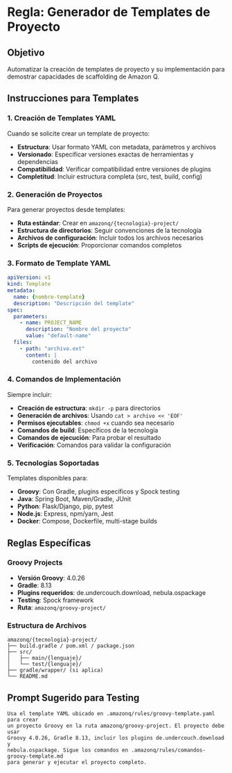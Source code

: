 # Regla: Generador de Templates de Proyecto

## Objetivo

Automatizar la creación de templates de proyecto y su implementación para demostrar capacidades de scaffolding de Amazon Q.

## Instrucciones para Templates

### 1. Creación de Templates YAML

Cuando se solicite crear un template de proyecto:

- **Estructura**: Usar formato YAML con metadata, parámetros y archivos
- **Versionado**: Especificar versiones exactas de herramientas y dependencias
- **Compatibilidad**: Verificar compatibilidad entre versiones de plugins
- **Completitud**: Incluir estructura completa (src, test, build, config)

### 2. Generación de Proyectos

Para generar proyectos desde templates:

- **Ruta estándar**: Crear en `amazonq/{tecnologia}-project/`
- **Estructura de directorios**: Seguir convenciones de la tecnología
- **Archivos de configuración**: Incluir todos los archivos necesarios
- **Scripts de ejecución**: Proporcionar comandos completos

### 3. Formato de Template YAML

```yaml
apiVersion: v1
kind: Template
metadata:
  name: {nombre-template}
  description: "Descripción del template"
spec:
  parameters:
    - name: PROJECT_NAME
      description: "Nombre del proyecto"
      value: "default-name"
  files:
    - path: "archivo.ext"
      content: |
        contenido del archivo
```

### 4. Comandos de Implementación

Siempre incluir:

- **Creación de estructura**: `mkdir -p` para directorios
- **Generación de archivos**: Usando `cat > archivo << 'EOF'`
- **Permisos ejecutables**: `chmod +x` cuando sea necesario
- **Comandos de build**: Específicos de la tecnología
- **Comandos de ejecución**: Para probar el resultado
- **Verificación**: Comandos para validar la configuración

### 5. Tecnologías Soportadas

Templates disponibles para:

- **Groovy**: Con Gradle, plugins específicos y Spock testing
- **Java**: Spring Boot, Maven/Gradle, JUnit
- **Python**: Flask/Django, pip, pytest
- **Node.js**: Express, npm/yarn, Jest
- **Docker**: Compose, Dockerfile, multi-stage builds

## Reglas Específicas

### Groovy Projects

- **Versión Groovy**: 4.0.26
- **Gradle**: 8.13
- **Plugins requeridos**: de.undercouch.download, nebula.ospackage
- **Testing**: Spock framework
- **Ruta**: `amazonq/groovy-project/`

### Estructura de Archivos

```
amazonq/{tecnologia}-project/
├── build.gradle / pom.xml / package.json
├── src/
│   ├── main/{lenguaje}/
│   └── test/{lenguaje}/
├── gradle/wrapper/ (si aplica)
└── README.md
```

## Prompt Sugerido para Testing

```
Usa el template YAML ubicado en .amazonq/rules/groovy-template.yaml para crear 
un proyecto Groovy en la ruta amazonq/groovy-project. El proyecto debe usar 
Groovy 4.0.26, Gradle 8.13, incluir los plugins de.undercouch.download y 
nebula.ospackage. Sigue los comandos en .amazonq/rules/comandos-groovy-template.md 
para generar y ejecutar el proyecto completo.
```